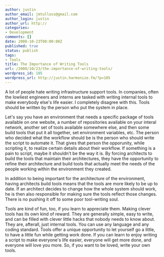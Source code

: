 ```yaml
---
author: justin
author_email: jmtulloss@gmail.com
author_login: justin
author_url: http://
categories:
- Development
comments: []
date: 2008-10-23T00:00:00Z
published: true
status: publish
tags:
- Tools
title: The Importance of Writing Tools
url: /2008/10/23/the-importance-of-writing-tools/
wordpress_id: 105
wordpress_url: http://justin.harmonize.fm/?p=105
---
```


A lot of people hate writing infrastructure support tools. In companies, often the lowliest engineers and interns are tasked with writing internal tools to make everybody else's life easier. I completely disagree with this. Tools should be written by the person who put the system in place.

Let's say you have an environment that needs a specific package of tools available on one website, a number of repositories available on your interal network, another set of tools available somewhere else, and then some build tools that put it all together, set environment variables, etc. The person who decided what the workflow should be is the person who should write the script to automate it. That gives that person the opporunity, while scripting it, to realize certain details about their workflow. If something is a pain to script, maybe it shouldn't be the way it is. By forcing architects to build the tools that maintain their architectures, they have the opportunity to refine their architecture and build tools that actually meet the needs of the people working within the environment they created.

In addition to being important for the architecture of the environment, having architects build tools means that the tools are more likely to be up to date. If an architect decides to change how the whole system should work, he is then also responsible for making sure the tools reflect those changes. There is no pushing it off to some poor tool-writing soul.

Tools are kind of fun, too, if you learn to appreciate them. Making clever tools has its own kind of reward. They are generally simple, easy to write, and can be filled with clever little hacks that nobody needs to know about. They are, afterall, just internal tools. You can use any language and any coding standard. Tools offer a unique opportunity to let yourself go a little, to have a little fun while getting work done. If you can learn to enjoy writing a script to make everyone's life easier, everyone will get more done, and everyone will love you more. So, if you want to be loved, write your own tools.

